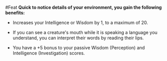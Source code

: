 #Feat
**Quick to notice details of your environment, you gain the following benefits:**

* Increases your Intelligence or Wisdom by 1, to a maximum of 20.

* If you can see a creature's mouth while it is speaking a language you understand, you can interpret their words by reading their lips.

* You have a +5 bonus to your passive Wisdom (Perception) and Intelligence (Investigation) scores.
